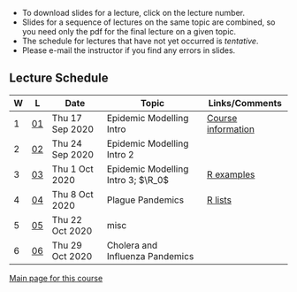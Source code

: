 * To download slides for a lecture, click on the lecture number.
* Slides for a sequence of lectures on the same topic are combined, so you need only the pdf for the final lecture on a given topic.
* The schedule for lectures that have not yet occurred is _tentative_.
* Please e-mail the instructor if you find any errors in slides.

## Lecture Schedule

| W | L | Date | Topic | Links/Comments |
|---|---|------|-------|----------------|
| 1 | [01](tmbl01_2020.pdf) | Thu 17 Sep 2020 | Epidemic Modelling Intro | [Course information](../handouts/tmbinfo_2020.pdf) |
| 2 | [02](tmbl02_2020.pdf) | Thu 24 Sep 2020 | Epidemic Modelling Intro 2 |  |
| 3 | [03](tmbl03_2020.pdf) | Thu 1 Oct 2020 | Epidemic Modelling Intro 3; $\R_0$ | [R examples](../Rexamples/Rexamples.R) |
| 4 | [04](tmbl04_2020.pdf) | Thu 8 Oct 2020 | Plague Pandemics | [R lists](../Rexamples/Rlists.Rmd) |
| 5 | [05](tmbl05_2020.pdf) | Thu 22 Oct 2020 | misc |  |
| 6 | [06](tmbl06_2020.pdf) | Thu 29 Oct 2020 | Cholera and Influenza Pandemics |  |

[Main page for this course](https://davidearn.github.io/tmb2020/)
